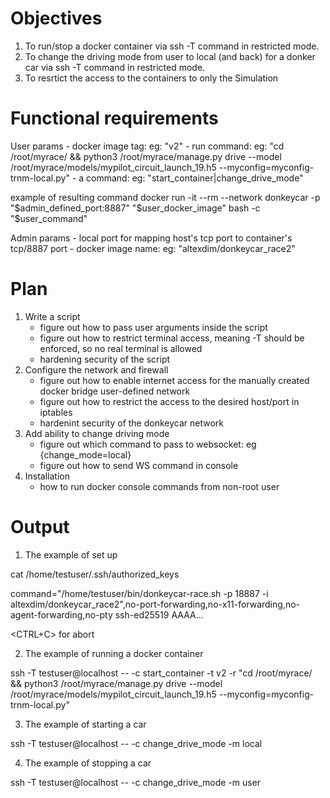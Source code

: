 # Objectives

1. To run/stop a docker container via ssh -T command in restricted mode. 
2. To change the driving mode from user to local (and back) for a donker car via ssh -T command in restricted mode.
3. To resrtict the access to the containers to only the Simulation

# Functional requirements

User params
    - docker image tag: eg: "v2"
    - run command: eg: "cd /root/myrace/ && python3 /root/myrace/manage.py drive --model /root/myrace/models/mypilot_circuit_launch_19.h5 --myconfig=myconfig-trnm-local.py"
    - a command: eg: "start_container|change_drive_mode"

example of resulting command
    docker run -it --rm --network donkeycar -p "$admin_defined_port:8887" "$user_docker_image" bash -c "$user_command"


Admin params
    - local port for mapping host's tcp port to container's tcp/8887 port
    - docker image name: eg: "altexdim/donkeycar_race2"
    
# Plan

1. Write a script
    + figure out how to pass user arguments inside the script
    + figure out how to restrict terminal access, meaning -T should be enforced, so no real terminal is allowed
    - hardening security of the script
2. Configure the network and firewall
    - figure out how to enable internet access for the manually created docker bridge user-defined network
    - figure out how to restrict the access to the desired host/port in iptables
    - hardenint security of the donkeycar network
3. Add ability to change driving mode
    - figure out which command to pass to websocket: eg {change_mode=local}
    - figure out how to send WS command in console
4. Installation
    + how to run docker console commands from non-root user

# Output 

1. The example of set up

cat /home/testuser/.ssh/authorized_keys

command="/home/testuser/bin/donkeycar-race.sh -p 18887 -i altexdim/donkeycar_race2",no-port-forwarding,no-x11-forwarding,no-agent-forwarding,no-pty ssh-ed25519 AAAA...

<CTRL+C> for abort

2. The example of running a docker container

ssh -T testuser@localhost -- -c start_container -t v2 -r "cd /root/myrace/ && python3 /root/myrace/manage.py drive --model /root/myrace/models/mypilot_circuit_launch_19.h5 --myconfig=myconfig-trnm-local.py"

3. The example of starting a car

ssh -T testuser@localhost -- -c change_drive_mode -m local

4. The example of stopping a car

ssh -T testuser@localhost -- -c change_drive_mode -m user
